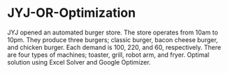 # JYJ-OR-Optimization
JYJ opened an automated burger store. The store operates from 10am to 10pm. They produce three burgers; classic burger, bacon cheese burger, and chicken burger. Each demand is 100, 220, and 60, respectively. There are four types of machines; toaster, grill, robot arm, and fryer.
Optimal solution using Excel Solver and Google Optimizer.
